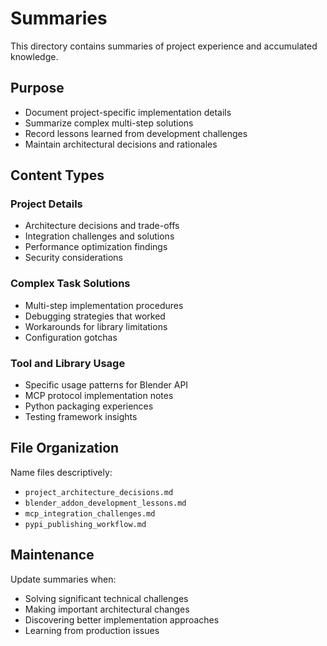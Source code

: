 # Summaries

This directory contains summaries of project experience and accumulated knowledge.

## Purpose

- Document project-specific implementation details
- Summarize complex multi-step solutions
- Record lessons learned from development challenges
- Maintain architectural decisions and rationales

## Content Types

### Project Details
- Architecture decisions and trade-offs
- Integration challenges and solutions
- Performance optimization findings
- Security considerations

### Complex Task Solutions
- Multi-step implementation procedures
- Debugging strategies that worked
- Workarounds for library limitations
- Configuration gotchas

### Tool and Library Usage
- Specific usage patterns for Blender API
- MCP protocol implementation notes
- Python packaging experiences
- Testing framework insights

## File Organization

Name files descriptively:
- `project_architecture_decisions.md`
- `blender_addon_development_lessons.md`
- `mcp_integration_challenges.md`
- `pypi_publishing_workflow.md`

## Maintenance

Update summaries when:
- Solving significant technical challenges
- Making important architectural changes
- Discovering better implementation approaches
- Learning from production issues